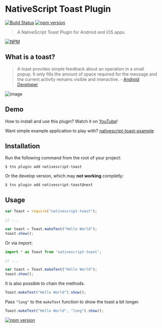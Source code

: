 # NativeScript Toast Plugin

[![Build Status](https://travis-ci.org/TobiasHennig/nativescript-toast.svg?branch=master)](https://travis-ci.org/TobiasHennig/nativescript-toast)
 [![npm version](https://badge.fury.io/js/nativescript-toast.svg)](http://badge.fury.io/js/nativescript-toast)

> A NativeScript Toast Plugin for Android and iOS apps.

[![NPM](https://nodei.co/npm/nativescript-toast.png?downloads=true&downloadRank=true&stars=true)](https://nodei.co/npm/nativescript-toast/)

## What is a toast?

> A toast provides simple feedback about an operation in a small popup. It only fills the amount of space required for the message and the current activity remains visible and interactive. - [Android Developer](http://developer.android.com/guide/topics/ui/notifiers/toasts.html)

![image](showcase.png)

## Demo

How to install and use this plugin? Watch it on [YouTube](https://www.youtube.com/watch?v=2RWtX4crzyE)!

Want simple example application to play with? [nativescript-toast-example](https://github.com/TobiasHennig/nativescript-toast-example)

## Installation

Run the following command from the root of your project:

```
$ tns plugin add nativescript-toast
```

Or the develop version, which may **not working** completly:

```
$ tns plugin add nativescript-toast@next
```

## Usage

```js
var Toast = require("nativescript-toast");

// ...

var toast = Toast.makeText("Hello World");
toast.show();
```
Or via import:

```js
import * as Toast from 'nativescript-toast';

// ...

var toast = Toast.makeText("Hello World");
toast.show();
```

It is also possible to chain the methods.
```js
Toast.makeText("Hello World").show();
```

Pass `"long"` to the `makeText` function to show the toast a bit longer.
```js
Toast.makeText("Hello World", "long").show();
```

[![npm version](https://badge.fury.io/js/nativescript-toast.svg)](http://badge.fury.io/js/nativescript-toast)
